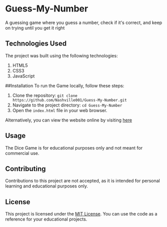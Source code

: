 # Guess-My-Number
A guessing game where you guess a number, check if it's correct, and keep on trying until you get it right


## Technologies Used
The project was built using the following technologies:

1. HTML5
2. CSS3
3. JavaScript

##Installation
To run the Game locally, follow these steps:
1. Clone the repository: `git clone https://github.com/Nashville001/Guess-My-Number.git`
2. Navigate to the project directory: `cd Guess-My-Number`
3. Open the `index.html` file in your web browser.

Alternatively, you can view the website online by visiting [here](https://nashville001.github.io/Guess-My-Number/)

## Usage
The Dice Game is for educational purposes only and not meant for commercial use.

## Contributing

Contributions to this project are not accepted, as it is intended for personal learning and educational purposes only.

## License
This project is licensed under the [MIT License](https://github.com/Nashville001/Mono-website/blob/master/README.md). You can use the code as a reference for your educational projects.
